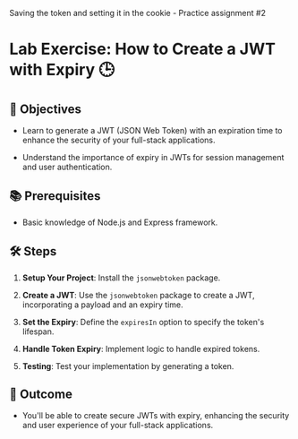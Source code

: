 Saving the token and setting it in the cookie - Practice assignment #2
# Lab Exercise: How to Create a JWT with Expiry 🕒

## 🎯 Objectives

- Learn to generate a JWT (JSON Web Token) with an expiration time to enhance the security of your full-stack applications.

- Understand the importance of expiry in JWTs for session management and user authentication.

## 📚 Prerequisites

- Basic knowledge of Node.js and Express framework.

## 🛠️ Steps

1. **Setup Your Project**: Install the `jsonwebtoken` package.

2. **Create a JWT**: Use the `jsonwebtoken` package to create a JWT, incorporating a payload and an expiry time.

3. **Set the Expiry**: Define the `expiresIn` option to specify the token's lifespan.

4. **Handle Token Expiry**: Implement logic to handle expired tokens.

5. **Testing**: Test your implementation by generating a token.

## 🎉 Outcome

- You'll be able to create secure JWTs with expiry, enhancing the security and user experience of your full-stack applications.

